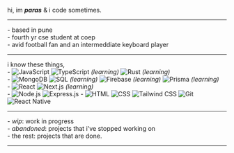 hi, im **_paras_** & i code sometimes.

---
\- based in pune\
\- fourth yr cse student at coep\
\- avid football fan and an intermeddiate keyboard player

---
i know these things,\
\- ![JavaScript](https://img.shields.io/badge/JavaScript-F7DF1E?style=flat-square&logo=javascript&logoColor=black) ![TypeScript](https://img.shields.io/badge/TypeScript-3178C6?style=flat-square&logo=typescript&logoColor=white) *(learning)* ![Rust](https://img.shields.io/badge/Rust-dea584?style=flat-square&logo=rust&logoColor=white) *(learning)* \
\- ![MongoDB](https://img.shields.io/badge/MongoDB-47A248?style=flat-square&logo=mongodb&logoColor=white) ![SQL](https://img.shields.io/badge/SQL-4479A1?style=flat-square&logo=sqlite&logoColor=white) *(learning)* ![Firebase](https://img.shields.io/badge/Firebase-FFCA28?style=flat-square&logo=firebase&logoColor=black) *(learning)* ![Prisma](https://img.shields.io/badge/Prisma-2D3748?style=flat-square&logo=prisma&logoColor=white) *(learning)*\
\- ![React](https://img.shields.io/badge/React-61DAFB?style=flat-square&logo=react&logoColor=black) ![Next.js](https://img.shields.io/badge/Next.js-000000?style=flat-square&logo=nextdotjs&logoColor=white) *(learning)*\
\- ![Node.js](https://img.shields.io/badge/Node.js-339933?style=flat-square&logo=nodedotjs&logoColor=white) ![Express.js](https://img.shields.io/badge/Express.js-000000?style=flat-square&logo=express&logoColor=white)
\- ![HTML](https://img.shields.io/badge/HTML5-E34F26?style=flat-square&logo=html5&logoColor=white) ![CSS](https://img.shields.io/badge/CSS3-1572B6?style=flat-square&logo=css3&logoColor=white) ![Tailwind CSS](https://img.shields.io/badge/Tailwind_CSS-38B2AC?style=flat-square&logo=tailwind-css&logoColor=white) ![Git](https://img.shields.io/badge/Git-F05032?style=flat-square&logo=git&logoColor=white) ![React Native](https://img.shields.io/badge/React_Native-61DAFB?style=flat-square&logo=react&logoColor=black)

---

\- _wip_: work in progress\
\- _abandoned_: projects that i've stopped working on\
\- the rest: projects that are done.

---

<details>
  <summary style="display:none;"></summary>
<div align='center'>
  <pre>
                                          $$\                               $$\               
                                          $$ |                              $$ |              
   $$$$$$\   $$$$$$$\  $$$$$$$\  $$$$$$\  $$ | $$$$$$\   $$$$$$\  $$$$$$\ $$$$$$\    $$$$$$\  
   \____$$\ $$  _____|$$  _____|$$  __$$\ $$ |$$  __$$\ $$  __$$\ \____$$\\_$$  _|  $$  __$$\ 
   $$$$$$$ |$$ /      $$ /      $$$$$$$$ |$$ |$$$$$$$$ |$$ |  \__|$$$$$$$ | $$ |    $$$$$$$$ |
  $$  __$$ |$$ |      $$ |      $$   ____|$$ |$$   ____|$$ |     $$  __$$ | $$ |$$\ $$   ____|
  \$$$$$$$ |\$$$$$$$\ \$$$$$$$\ \$$$$$$$\ $$ |\$$$$$$$\ $$ |     \$$$$$$$ | \$$$$  |\$$$$$$$\ 
   \_______| \_______| \_______| \_______|\__| \_______|\__|      \_______|  \____/  \_______|  
  </pre>
</div>
</details>
  

